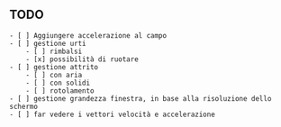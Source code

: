 ## TODO
    - [ ] Aggiungere accelerazione al campo
    - [ ] gestione urti
        - [ ] rimbalsi
        - [x] possibilità di ruotare
    - [ ] gestione attrito
        - [ ] con aria
        - [ ] con solidi
        - [ ] rotolamento
    - [ ] gestione grandezza finestra, in base alla risoluzione dello schermo
    - [ ] far vedere i vettori velocità e accelerazione